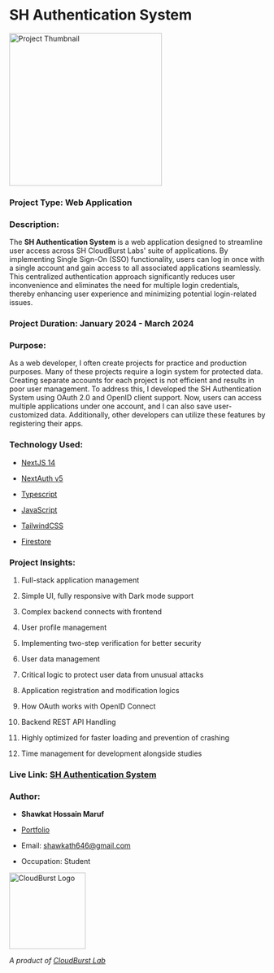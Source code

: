 

# SH Authentication System

  

<img src="https://github.com/shawkath646/sh-authentication-system/blob/main/src/app/opengraph-image.png?raw=true" alt="Project Thumbnail" height="300">
  

### Project Type: Web Application

### Description:

The **SH Authentication System** is a web application designed to streamline user access across SH CloudBurst Labs' suite of applications. By implementing Single Sign-On (SSO) functionality, users can log in once with a single account and gain access to all associated applications seamlessly. This centralized authentication approach significantly reduces user inconvenience and eliminates the need for multiple login credentials, thereby enhancing user experience and minimizing potential login-related issues.

  

### Project Duration: January 2024 - March 2024

  

### Purpose:

As a web developer, I often create projects for practice and production purposes. Many of these projects require a login system for protected data. Creating separate accounts for each project is not efficient and results in poor user management. To address this, I developed the SH Authentication System using OAuth 2.0 and OpenID client support. Now, users can access multiple applications under one account, and I can also save user-customized data. Additionally, other developers can utilize these features by registering their apps.

  

### Technology Used:

- [NextJS 14](https://nextjs.org/)

- [NextAuth v5](https://next-auth.js.org/)

- [Typescript](https://www.typescriptlang.org/)

- [JavaScript](https://developer.mozilla.org/en-US/docs/Web/JavaScript)

- [TailwindCSS](https://tailwindcss.com/)

- [Firestore](https://firebase.google.com/docs/firestore)

  

### Project Insights:

1. Full-stack application management

2. Simple UI, fully responsive with Dark mode support

3. Complex backend connects with frontend

4. User profile management

5. Implementing two-step verification for better security

6. User data management

7. Critical logic to protect user data from unusual attacks

8. Application registration and modification logics

9. How OAuth works with OpenID Connect

10. Backend REST API Handling

11. Highly optimized for faster loading and prevention of crashing

12. Time management for development alongside studies

  

### Live Link: [SH Authentication System](https://sh-authentication-system.vercel.app)

  

### Author:

-  **Shawkat Hossain Maruf**

- [Portfolio](https://sh-portfolio-maker.vercel.app/p/shawkath646)

- Email: shawkath646@gmail.com

- Occupation: Student

  

<img  src="https://storage.googleapis.com/sh-cloudburst-labs.appspot.com/cloudburst_lab_logo_transparent.png?GoogleAccessId=firebase-adminsdk-lf84z%40sh-cloudburst-labs.iam.gserviceaccount.com&Expires=4863727974&Signature=B1G9adLuRnjVIxGHoh3dyMVtGsR00KdmatEJRzKpMHPDjgsUX%2Bi9VftAz71puzbFmFsC5xP%2FHZFcBKQ7NBfJbkQzhiuywJMBmOSJlsn7mNfLgZlEsU5ReaNaMXDF6y3W65YeR76u2XBiQjAvVNl%2FEIvMvgbanNJWoDULrxF1OgeF1q8O270oT05ZfzIytLpi7c%2BbBIv6OtmzeUHNa0KJaTX0QPcdesQKFL0pQpaQPncdk6iQtOCOUafgKfQregHwn9iOo1iW1SM4sLw92uJURvLWimyq8JUWjc8J8AXyActsuwQs9IRQz5%2BUjc4k5zVwIS4fQDODvN8t97FDR2Sg7g%3D%3D"  alt="CloudBurst Logo"  height="150" width="150">

*A product of [CloudBurst Lab](https://cloudburstlab.vercel.app)*